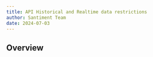 ```yaml
---
title: API Historical and Realtime data restrictions
author: Santiment Team
date: 2024-07-03
---
```


## Overview
